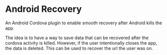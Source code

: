 # Android Recovery

An Android Cordova plugin to enable smooth recovery after Android kills the app.

The idea is to have a way to save data that can be recovered after the cordova activity is killed. However, if the user intentionally closes the app, the data is deleted. This can be used to recover the url the user was on.
